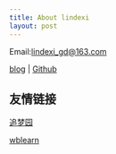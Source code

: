 ```yaml
---
title: About lindexi
layout: post
---
```


Email:[lindexi_gd@163.com](mailto:lindexi_gd@163.com)

[blog](http://blog.csdn.net/lindexi_gd/) | [Github](http://github.com/lindexi/) 

## 友情链接

[追梦园](http://www.zmy123.cn)

[wblearn](https://wblearn.github.io/)

